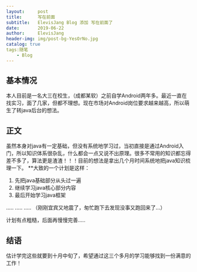```yaml
---
layout:     post
title:      写在前面
subtitle:   ElevisJang Blog 添加 写在前面了
date:       2019-06-22
author:     ElevisJang
header-img: img/post-bg-YesOrNo.jpg
catalog: true
tags:随笔
    - Blog
---
```


## 基本情况
本人目前是一名大三在校生，（成都某软）之前自学Android两年多。最近一直在找实习，面了几家，但都不理想。现在市场对Android岗位要求越来越高，所以萌生了转java后台的想法。

## 正文
虽然本身对java有一定基础，但没有系统地学习过，当初直接是通过Android入门，所以知识体系很杂乱，什么都会一点又说不出原理。很多不常用的知识都忘得差不多了，算法更是渣渣！！！目前的想法是拿出几个月时间系统地把java知识梳理一下。
**大致的一个计划是这样：

1. 先把java基础部分从头过一遍
2. 继续学习java核心部分内容
3. 最后开始学习java框架


.....
.....
.....
（刚刚宜宾又地震了，匆忙跑下去发现没事又跑回来了...）

计划有点粗糙，后面再慢慢完善.....
## 结语

估计学完这些就要到十月中旬了，希望通过这三个多月的学习能够找到一份满意的工作！

